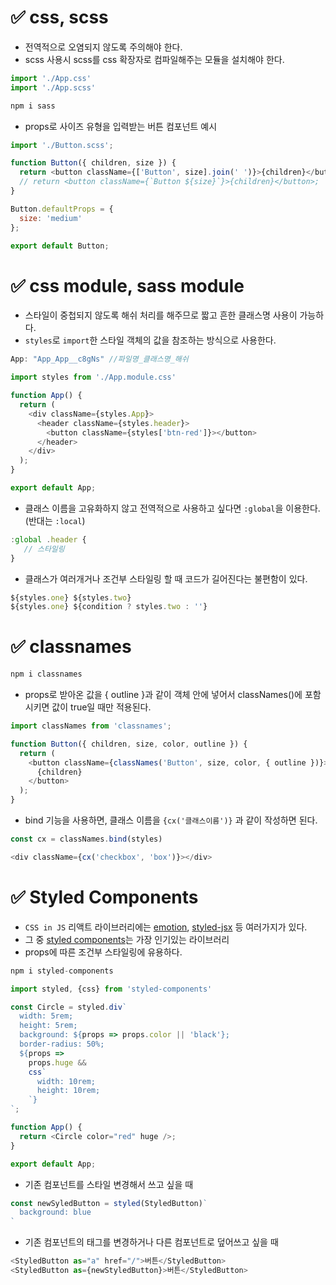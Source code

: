 # ✅ css, scss
* 전역적으로 오염되지 않도록 주의해야 한다.
* scss 사용시 scss를 css 확장자로 컴파일해주는 모듈을 설치해야 한다.
```js
import './App.css'
import './App.scss'
```
```bash
npm i sass
```
* props로 사이즈 유형을 입력받는 버튼 컴포넌트 예시
```js
import './Button.scss';

function Button({ children, size }) {
  return <button className={['Button', size].join(' ')}>{children}</button>;
  // return <button className={`Button ${size}`}>{children}</button>;
}

Button.defaultProps = {
  size: 'medium'
};

export default Button;
```
# ✅ css module, sass module
* 스타일이 중첩되지 않도록 해쉬 처리를 해주므로 짧고 흔한 클래스명 사용이 가능하다.
* `styles`로 `import`한 스타일 객체의 값을 참조하는 방식으로 사용한다. 
```js
App: "App_App__c8gNs" //파일명_클래스명_해쉬
```
```js
import styles from './App.module.css'

function App() {
  return (
    <div className={styles.App}>
      <header className={styles.header}>
        <button className={styles['btn-red']}></button>
      </header>
    </div>
  );
}

export default App;
```
* 클래스 이름을 고유화하지 않고 전역적으로 사용하고 싶다면 `:global`을 이용한다. (반대는 `:local`)
```js
:global .header {
   // 스타일링
}
```
* 클래스가 여러개거나 조건부 스타일링 할 때 코드가 길어진다는 불편함이 있다.
```js
${styles.one} ${styles.two}
${styles.one} ${condition ? styles.two : ''}
```
# ✅ classnames
```bash
npm i classnames
```
* props로 받아온 값을 { outline }과 같이 객체 안에 넣어서 classNames()에 포함시키면 값이 true일 때만 적용된다. 
```js
import classNames from 'classnames';

function Button({ children, size, color, outline }) {
  return (
    <button className={classNames('Button', size, color, { outline })}>
      {children}
    </button>
  );
}
```
* bind 기능을 사용하면, 클래스 이름을 `{cx('클래스이름')}` 과 같이 작성하면 된다. 
```js
const cx = classNames.bind(styles)
```
```js
<div className={cx('checkbox', 'box')}></div>
```
# ✅ Styled Components 
* `CSS in JS` 리액트 라이브러리에는 [emotion](https://github.com/emotion-js/emotion), [styled-jsx](https://github.com/vercel/styled-jsx) 등 여러가지가 있다. 
* 그 중 [styled components](https://styled-components.com/)는 가장 인기있는 라이브러리
* props에 따른 조건부 스타일링에 유용하다.
```js
npm i styled-components
```
```js
import styled, {css} from 'styled-components'

const Circle = styled.div`
  width: 5rem;
  height: 5rem;
  background: ${props => props.color || 'black'};
  border-radius: 50%;
  ${props =>
    props.huge &&
    css`
      width: 10rem;
      height: 10rem;
    `}
`;

function App() {
  return <Circle color="red" huge />;
}

export default App;
```
* 기존 컴포넌트를 스타일 변경해서 쓰고 싶을 때
```js
const newSyledButton = styled(StyledButton)`
  background: blue
`
```
* 기존 컴포넌트의 태그를 변경하거나 다른 컴포넌트로 덮어쓰고 싶을 때
```js
<StyledButton as="a" href="/">버튼</StyledButton>
<StyledButton as={newStyledButton}>버튼</StyledButton>
```
